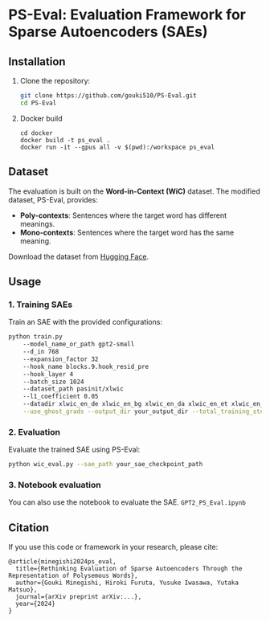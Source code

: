 # PS-Eval: Evaluation Framework for Sparse Autoencoders (SAEs)

## Installation

1. Clone the repository:
   ```bash
   git clone https://github.com/gouki510/PS-Eval.git
   cd PS-Eval
   ```

2. Docker build
    ```
    cd docker
    docker build -t ps_eval .
    docker run -it --gpus all -v $(pwd):/workspace ps_eval
    ```

## Dataset

The evaluation is built on the **Word-in-Context (WiC)** dataset. The modified dataset, PS-Eval, provides:
- **Poly-contexts**: Sentences where the target word has different meanings.
- **Mono-contexts**: Sentences where the target word has the same meaning.

Download the dataset from [Hugging Face](https://huggingface.co/datasets/gouki510/Wic_data_for_SAE-Eval).

## Usage

### 1. Training SAEs
Train an SAE with the provided configurations:
```bash
python train.py 
    --model_name_or_path gpt2-small 
    --d_in 768 
    --expansion_factor 32 
    --hook_name blocks.9.hook_resid_pre 
    --hook_layer 4 
    --batch_size 1024 
    --dataset_path pasinit/xlwic 
    --l1_coefficient 0.05 
    --datadir xlwic_en_de xlwic_en_bg xlwic_en_da xlwic_en_et xlwic_en_fa xlwic_en_fr xlwic_en_hr xlwic_en_it xlwic_en_ja xlwic_en_nl xlwic_en_ko xlwic_en_zh \
    --use_ghost_grads --output_dir your_output_dir --total_training_steps 20000
```

### 2. Evaluation
Evaluate the trained SAE using PS-Eval:
```bash
python wic_eval.py --sae_path your_sae_checkpoint_path
```

### 3. Notebook evaluation
You can also use the notebook to evaluate the SAE.
`GPT2_PS_Eval.ipynb`


## Citation

If you use this code or framework in your research, please cite:
```
@article{minegishi2024ps_eval,
  title={Rethinking Evaluation of Sparse Autoencoders Through the Representation of Polysemous Words},
  author={Gouki Minegishi, Hiroki Furuta, Yusuke Iwasawa, Yutaka Matsuo},
  journal={arXiv preprint arXiv:...},
  year={2024}
}
```